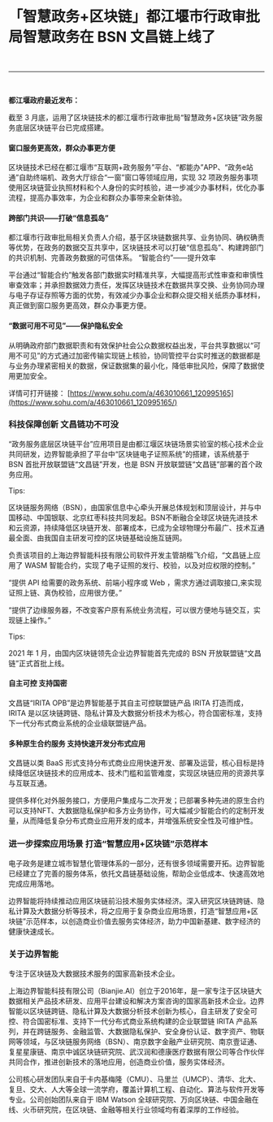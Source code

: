 # 「智慧政务+区块链」都江堰市行政审批局智慧政务在 BSN 文昌链上线了
<br>

---
<br>

**都江堰政府最近发布：**

截至 3 月底，运用了区块链技术的都江堰市行政审批局“智慧政务+区块链”政务服务底层区块链平台已完成搭建。

#### 窗口服务更高效，群众办事更方便 

区块链技术已经在都江堰市“互联网+政务服务”平台、“都能办”APP、“政务e站通”自助终端机、政务大厅综合“一窗”窗口等领域应用，实现 32 项政务服务事项使用区块链营业执照材料和个人身份的实时核验，进一步减少办事材料，优化办事流程，提高办事效率，为企业和群众办事带来全新体验。



#### 跨部门共识——打破“信息孤岛” 

都江堰市行政审批局相关负责人介绍，基于区块链数据共享、业务协同、确权确责等优势，在政务的数据交互共享中，区块链技术可以打破“信息孤岛”、构建跨部门的共识机制、完善政务数据的可信体系。
“智能合约”——提升效率 

平台通过“智能合约”触发各部门数据实时精准共享，大幅提高形式性审查和审慎性审查效率；并承担数据效力责任，发挥区块链技术在数据共享交换、业务协同办理与电子存证存照等方面的优势，有效减少办事企业和群众提交相关纸质办事材料，真正做到窗口服务更高效，群众办事更方便。



#### “数据可用不可见”——保护隐私安全

从明确政府部门数据职责和有效保护社会公众数据权益出发，平台共享数据以“可用不可见”的方式通过加密传输实现链上核验，协同管控平台实时推送的数据都是与业务办理紧密相关的数据，保证数据集的最小化，降低审批风险，保障了数据使用更加安全。



详情可打开链接： [https://www.sohu.com/a/463010661_120995165](https://www.sohu.com/a/463010661_120995165/)

### 科技保障创新 文昌链功不可没

“政务服务底层区块链平台”应用项目是由都江堰区块链场景实验室的核心技术企业共同研发，边界智能承担了平台中“区块链电子证照系统”的搭建，该系统基于 BSN 首批开放联盟链“文昌链”开发，也是 BSN 开放联盟链“文昌链”部署的首个政务应用。

Tips: 

区块链服务网络（BSN），由国家信息中心牵头开展总体规划和顶层设计，并与中国移动、中国银联、北京红枣科技共同发起。BSN不断融合全球区块链先进技术和云资源，持续降低区块链开发、部署成本，已成为全球物理分布最广、技术互通最全面、由我国自主研发可控的区块链基础设施互链网。

负责该项目的上海边界智能科技有限公司软件开发主管胡楷飞介绍，“文昌链上应用了 WASM 智能合约，实现了电子证照的发行、校验，以及对应权限的控制。”



“提供 API 给需要的政务系统、前端小程序或 Web ，需求方通过调取接口,来实现证照上链、真伪校验，应用很方便。”



“提供了边缘服务器，不改变客户原有系统业务流程，可以很方便地与链交互，实现链上操作。”

Tips: 

2021 年 1 月，由国内区块链领先企业边界智能首先完成的 BSN 开放联盟链“文昌链”正式首批上线。

#### 自主可控 支持国密

文昌链“IRITA OPB”是边界智能基于其自主可控联盟链产品 IRITA 打造而成，IRITA 是以区块链跨链、隐私计算及大数据分析技术为核心，符合国密标准，支持下一代分布式商业系统的企业级联盟链产品。



#### 多种原生合约服务 支持快速开发分布式应用

文昌链以类 BaaS 形式支持分布式商业应用快速开发、部署及运营，核心目标是持续降低区块链技术的应用成本、技术门槛和监管难度，实现区块链应用的资源共享与互联互通。



提供多样化对外服务接口，方便用户集成与二次开发；已部署多种先进的原生合约可以支持NFT、大数据隐私保护和多方业务协作，可大幅减少智能合约的定制开发量，从而降低复杂分布式商业应用开发的成本，并增强系统安全性及可维护性。



### 进一步探索应用场景 打造“智慧应用+区块链”示范样本

电子政务是建立城市智慧化管理体系的一部分，还有很多领域需要开拓。边界智能已经建立了完善的服务体系，依托文昌链基础设施，帮助企业低成本、快速高效地完成应用落地。

边界智能将持续推动应用区块链前沿技术服务实体经济。深入研究区块链跨链、隐私计算及大数据分析等技术，将之应用于复杂商业应用场景，打造“智慧应用+区块链”示范样本，以创造商业价值去服务实体经济，助力中国新基建、数字经济的健康快速成长。

### 关于边界智能

专注于区块链及大数据技术服务的国家高新技术企业。



上海边界智能科技有限公司（Bianjie.AI）创立于2016年，是一家专注于区块链大数据相关产品技术研发、应用平台建设和解决方案咨询的国家高新技术企业。边界智能以区块链跨链、隐私计算及大数据分析技术创新为核心，自主研发了安全可控、符合国密标准、支持下一代分布式商业系统构建的企业联盟链 IRITA 产品系列，并在跨链服务、金融监管、大数据隐私保护、安全身份认证、数字资产、物联网等领域，与区块链服务网络（BSN）、南京数字金融产业研究院、南京壹证通、复星星康链、南京中诚区块链研究院、武汉润和德康医疗数据有限公司等合作伙伴共同合作，推进创新技术的落地应用，创造商业价值，服务实体经济。



公司核心研发团队来自于卡内基梅隆（CMU）、马里兰（UMCP）、清华、北大、复旦、交大、人大等全球一流学府，覆盖计算机工程、自动化、算法与软件开发等专业。公司创始团队来自于 IBM Watson 全球研究院、万向区块链、中国金融在线、火币研究院，在区块链、金融等相关行业领域均有着深厚的工作经验。


